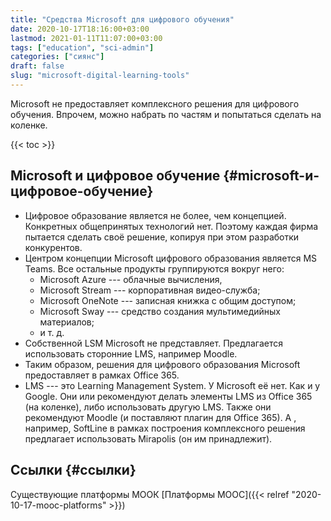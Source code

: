 ```yaml
---
title: "Средства Microsoft для цифрового обучения"
date: 2020-10-17T18:16:00+03:00
lastmod: 2021-01-11T11:07:00+03:00
tags: ["education", "sci-admin"]
categories: ["сиянс"]
draft: false
slug: "microsoft-digital-learning-tools"
---
```


Microsoft не предоставляет комплексного решения для цифрового обучения. Впрочем, можно набрать по частям и попытаться сделать на коленке.

<!--more-->

{{< toc >}}


## Microsoft и цифровое обучение {#microsoft-и-цифровое-обучение}

-   Цифровое образование является не более, чем концепцией. Конкретных
    общепринятых технологий нет. Поэтому каждая фирма пытается сделать
    своё решение, копируя при этом разработки конкурентов.
-   Центром концепции Microsoft цифрового образования является MS Teams.
    Все остальные продукты группируются вокруг него:
    -   Microsoft Azure --- облачные вычисления,
    -   Microsoft Stream --- корпоративная видео-служба;
    -   Microsoft OneNote --- записная книжка с общим доступом;
    -   Microsoft Sway --- средство создания мультимедийных материалов;
    -   и т. д.
-   Собственной LSM Microsoft не представляет. Предлагается использовать
    сторонние LMS, например Moodle.
-   Таким образом, решения для цифрового образования Microsoft
    предоставляет в рамках Office 365.
-   LMS --- это Learning Management Sуstem. У Microsoft её нет. Как и у
    Google. Они или рекомендуют делать элементы LMS из Office 365 (на
    коленке), либо использовать другую LMS. Также они рекомендуют Moodle
    (и поставляют плагин для Office 365). А , например, SoftLine в рамках
    построения комплексного решения предлагает использовать Mirapolis (он
    им принадлежит).


## Ссылки {#ссылки}

Существующие платформы МООК [Платформы MOOC]({{< relref "2020-10-17-mooc-platforms" >}})
